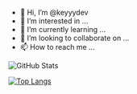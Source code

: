 - 👋 Hi, I’m @keyyydev
- 👀 I’m interested in ...
- 🌱 I’m currently learning ...
- 💞️ I’m looking to collaborate on ...
- 📫 How to reach me ...

<!---
keyyydev/keyyydev is a ✨ special ✨ repository because its `README.md` (this file) appears on your GitHub profile.
You can click the Preview link to take a look at your changes.
--->

![GitHub Stats](https://github-readme-stats.vercel.app/api?username=keyydev&theme=chartreuse-dark )

[![Top Langs](https://github-readme-stats.vercel.app/api/top-langs/?username=keyyydev&layout=compact)](https://github.com/anuraghazra/github-readme-stats)
